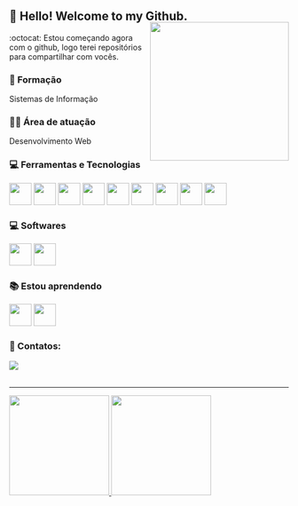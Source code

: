 ## 🖖 Hello! Welcome to my Github.

<img align="right" width="250px" style="margin-top:-20px" src="https://i.ibb.co/s2fVH7Y/igor.png">


:octocat: Estou começando agora com o github, logo terei repositórios para compartilhar com vocês.

### 🏫 Formação
<p>Sistemas de Informação</p>

### 👨‍💼 Área de atuação
<p> Desenvolvimento Web </p>

### :computer: Ferramentas e Tecnologias
 
<div>
  <img src="https://cdn.jsdelivr.net/gh/devicons/devicon/icons/git/git-original.svg" width="40" height="40"/> 
  <img src="https://cdn.jsdelivr.net/gh/devicons/devicon/icons/github/github-original-wordmark.svg" width="40" height="40"/>
  <img src="https://cdn.jsdelivr.net/gh/devicons/devicon/icons/html5/html5-original-wordmark.svg" width="40" height="40" /> 
  <img src="https://cdn.jsdelivr.net/gh/devicons/devicon/icons/css3/css3-plain-wordmark.svg" width="40" height="40"/> 
  <img src="https://cdn.jsdelivr.net/gh/devicons/devicon/icons/bootstrap/bootstrap-plain-wordmark.svg" width="40" height="40"/>
  <img src="https://cdn.jsdelivr.net/gh/devicons/devicon/icons/javascript/javascript-original.svg" width="40" height="40"/> 
  <img src="https://cdn.jsdelivr.net/gh/devicons/devicon/icons/jquery/jquery-original-wordmark.svg" width="40" height="40"/> 
  <img src="https://cdn.jsdelivr.net/gh/devicons/devicon/icons/php/php-original.svg" width="40" height="40"/>
  <img src="https://cdn.jsdelivr.net/gh/devicons/devicon/icons/mysql/mysql-original-wordmark.svg" width="40" height="40"/>  
</div>

### :computer: Softwares
<div>
  <img src="https://cdn.jsdelivr.net/gh/devicons/devicon/icons/photoshop/photoshop-plain.svg" width="40" height="40" />
  <img src="https://cdn.jsdelivr.net/gh/devicons/devicon/icons/vscode/vscode-original-wordmark.svg" width="40" height="40"/>
</div>

### :books: Estou aprendendo
<div>
  <img src="https://cdn.jsdelivr.net/gh/devicons/devicon/icons/ionic/ionic-original-wordmark.svg" width="40" height="40"/>
  <img src="https://cdn.jsdelivr.net/gh/devicons/devicon/icons/laravel/laravel-plain-wordmark.svg" width="40" height="40"/>
</div>

### :link: Contatos:
<div>
  <a href="https://br.linkedin.com/in/igor-triveloni-4976a2216" target="_blank"><img src="https://img.shields.io/badge/-LinkedIn-%230077B5?style=for-the-badge&logo=linkedin&logoColor=white" target="_blank"></a>   
</div>

<br>

<hr>
<div>
  <a href="https://github.com/igorTriveloni">
  <img height="180em" src="https://github-readme-stats.vercel.app/api?username=igorTriveloni&show_icons=true&theme=algolia&include_all_commits=true&count_private=true"/>
  <img height="180em" src="https://github-readme-stats.vercel.app/api/top-langs/?username=igorTriveloni&layout=compact&langs_count=7&theme=algolia"/> 
</div>
